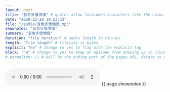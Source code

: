 ```yaml
---
layout: post
title: "音急步慢境慢" # quotes allow forbidden characters like the colon
date: "2020-12-20 19:53:33"
file: "/audio/音急步慢境慢.mp3"
shownotes: "音急步慢境慢"
summary: "音急步慢境慢"
duration: "file_duration" # audio length in min:sec
length: "file_length" # filesize in bytes
explicit: "no" # change to yes to flag with the explicit tag
block: "no" # change to yes to keep an episode from showing up in iTunes
# permalink: /1 # will be the ending part of the pages URL, delete to default to the title
---
```


<audio controls>
<source src="{{site.url}}{{site.baseurl}}{{ page.file }}" type="audio/x-mp3">
Your browser does not support the audio element.
</audio>
{{ page.shownotes }}
